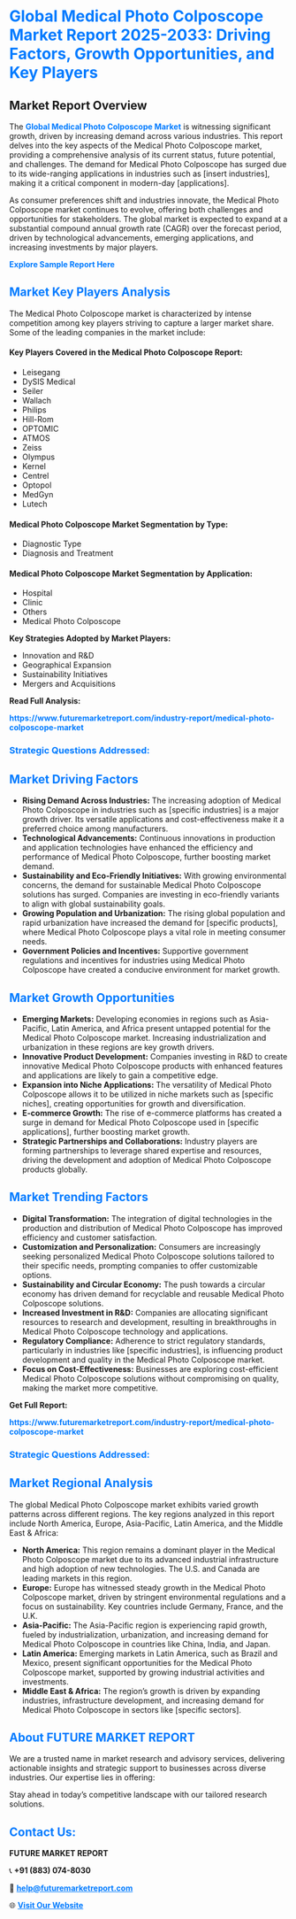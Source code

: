 <h1 style="color: #007BFF;">Global Medical Photo Colposcope Market Report 2025-2033: Driving Factors, Growth Opportunities, and Key Players</h1>

<section id="overview">
<h2>Market Report Overview</h2>
<p>The <a href="https://www.futuremarketreport.com/industry-report/medical-photo-colposcope-market" style="color: #007BFF; text-decoration: none;"><strong>Global Medical Photo Colposcope Market</strong></a> is witnessing significant growth, driven by increasing demand across various industries. This report delves into the key aspects of the Medical Photo Colposcope market, providing a comprehensive analysis of its current status, future potential, and challenges. The demand for Medical Photo Colposcope has surged due to its wide-ranging applications in industries such as [insert industries], making it a critical component in modern-day [applications].</p>
<p>As consumer preferences shift and industries innovate, the Medical Photo Colposcope market continues to evolve, offering both challenges and opportunities for stakeholders. The global market is expected to expand at a substantial compound annual growth rate (CAGR) over the forecast period, driven by technological advancements, emerging applications, and increasing investments by major players.</p>
</section>

<section id="overview">
<p><a href="https://www.futuremarketreport.com/request-sample/reportId=124969" style="color: #007BFF; text-decoration: none;"><strong>Explore Sample Report Here</strong></a></p>
</section>

<section id="key-players">
<h2 style="color: #007BFF;">Market Key Players Analysis</h2>
<p>The Medical Photo Colposcope market is characterized by intense competition among key players striving to capture a larger market share. Some of the leading companies in the market include:</p>
<h4>Key Players Covered in the Medical Photo Colposcope Report:</h4>
<ul><li>Leisegang</li><li>DySIS Medical</li><li>Seiler</li><li>Wallach</li><li>Philips</li><li>Hill-Rom</li><li>OPTOMIC</li><li>ATMOS</li><li>Zeiss</li><li>Olympus</li><li>Kernel</li><li>Centrel</li><li>Optopol</li><li>MedGyn</li><li>Lutech</li></ul>
<h4>Medical Photo Colposcope Market Segmentation by Type:</h4>
<ul><li>Diagnostic Type</li><li>Diagnosis and Treatment</li></ul>

<h4>Medical Photo Colposcope Market Segmentation by Application:</h4>
<ul><li>Hospital</li><li>Clinic</li><li>Others</li><li>Medical Photo Colposcope</li></ul>
<p><strong>Key Strategies Adopted by Market Players:</strong></p>
<ul>
<li>Innovation and R&D</li>
<li>Geographical Expansion</li>
<li>Sustainability Initiatives</li>
<li>Mergers and Acquisitions</li>
</ul>
</section>

<section>
<p><strong>Read Full Analysis: </strong></p><a href="https://www.futuremarketreport.com/industry-report/medical-photo-colposcope-market" style="color: #007BFF; text-decoration: none;"><strong>https://www.futuremarketreport.com/industry-report/medical-photo-colposcope-market</strong></a>
<h3 style="color: #007BFF;">Strategic Questions Addressed:</h3>
</section>

<section id="driving-factors">
<h2 style="color: #007BFF;">Market Driving Factors</h2>
<ul>
<li><strong>Rising Demand Across Industries:</strong> The increasing adoption of Medical Photo Colposcope in industries such as [specific industries] is a major growth driver. Its versatile applications and cost-effectiveness make it a preferred choice among manufacturers.</li>
<li><strong>Technological Advancements:</strong> Continuous innovations in production and application technologies have enhanced the efficiency and performance of Medical Photo Colposcope, further boosting market demand.</li>
<li><strong>Sustainability and Eco-Friendly Initiatives:</strong> With growing environmental concerns, the demand for sustainable Medical Photo Colposcope solutions has surged. Companies are investing in eco-friendly variants to align with global sustainability goals.</li>
<li><strong>Growing Population and Urbanization:</strong> The rising global population and rapid urbanization have increased the demand for [specific products], where Medical Photo Colposcope plays a vital role in meeting consumer needs.</li>
<li><strong>Government Policies and Incentives:</strong> Supportive government regulations and incentives for industries using Medical Photo Colposcope have created a conducive environment for market growth.</li>
</ul>
</section>

<section id="growth-opportunities">
<h2 style="color: #007BFF;">Market Growth Opportunities</h2>
<ul>
<li><strong>Emerging Markets:</strong> Developing economies in regions such as Asia-Pacific, Latin America, and Africa present untapped potential for the Medical Photo Colposcope market. Increasing industrialization and urbanization in these regions are key growth drivers.</li>
<li><strong>Innovative Product Development:</strong> Companies investing in R&D to create innovative Medical Photo Colposcope products with enhanced features and applications are likely to gain a competitive edge.</li>
<li><strong>Expansion into Niche Applications:</strong> The versatility of Medical Photo Colposcope allows it to be utilized in niche markets such as [specific niches], creating opportunities for growth and diversification.</li>
<li><strong>E-commerce Growth:</strong> The rise of e-commerce platforms has created a surge in demand for Medical Photo Colposcope used in [specific applications], further boosting market growth.</li>
<li><strong>Strategic Partnerships and Collaborations:</strong> Industry players are forming partnerships to leverage shared expertise and resources, driving the development and adoption of Medical Photo Colposcope products globally.</li>
</ul>
</section>

<section id="trending-factors">
<h2 style="color: #007BFF;">Market Trending Factors</h2>
<ul>
<li><strong>Digital Transformation:</strong> The integration of digital technologies in the production and distribution of Medical Photo Colposcope has improved efficiency and customer satisfaction.</li>
<li><strong>Customization and Personalization:</strong> Consumers are increasingly seeking personalized Medical Photo Colposcope solutions tailored to their specific needs, prompting companies to offer customizable options.</li>
<li><strong>Sustainability and Circular Economy:</strong> The push towards a circular economy has driven demand for recyclable and reusable Medical Photo Colposcope solutions.</li>
<li><strong>Increased Investment in R&D:</strong> Companies are allocating significant resources to research and development, resulting in breakthroughs in Medical Photo Colposcope technology and applications.</li>
<li><strong>Regulatory Compliance:</strong> Adherence to strict regulatory standards, particularly in industries like [specific industries], is influencing product development and quality in the Medical Photo Colposcope market.</li>
<li><strong>Focus on Cost-Effectiveness:</strong> Businesses are exploring cost-efficient Medical Photo Colposcope solutions without compromising on quality, making the market more competitive.</li>
</ul>
</section>

<section>
<p><strong>Get Full Report: </strong></p><a href="https://www.futuremarketreport.com/industry-report/medical-photo-colposcope-market" style="color: #007BFF; text-decoration: none;"><strong>https://www.futuremarketreport.com/industry-report/medical-photo-colposcope-market</strong></a>
<h3 style="color: #007BFF;">Strategic Questions Addressed:</h3>
</section>


<section id="regional-analysis">
<h2 style="color: #007BFF;">Market Regional Analysis</h2>
<p>The global Medical Photo Colposcope market exhibits varied growth patterns across different regions. The key regions analyzed in this report include North America, Europe, Asia-Pacific, Latin America, and the Middle East & Africa:</p>
<ul>
<li><strong>North America:</strong> This region remains a dominant player in the Medical Photo Colposcope market due to its advanced industrial infrastructure and high adoption of new technologies. The U.S. and Canada are leading markets in this region.</li>
<li><strong>Europe:</strong> Europe has witnessed steady growth in the Medical Photo Colposcope market, driven by stringent environmental regulations and a focus on sustainability. Key countries include Germany, France, and the U.K.</li>
<li><strong>Asia-Pacific:</strong> The Asia-Pacific region is experiencing rapid growth, fueled by industrialization, urbanization, and increasing demand for Medical Photo Colposcope in countries like China, India, and Japan.</li>
<li><strong>Latin America:</strong> Emerging markets in Latin America, such as Brazil and Mexico, present significant opportunities for the Medical Photo Colposcope market, supported by growing industrial activities and investments.</li>
<li><strong>Middle East & Africa:</strong> The region’s growth is driven by expanding industries, infrastructure development, and increasing demand for Medical Photo Colposcope in sectors like [specific sectors].</li>
</ul>
</section>

<footer>
<h2 style="color: #007BFF;">About FUTURE MARKET REPORT</h2>
<p>We are a trusted name in market research and advisory services, delivering actionable insights and strategic support to businesses across diverse industries. Our expertise lies in offering:</p>

<p>Stay ahead in today’s competitive landscape with our tailored research solutions.</p>

<h2 style="color: #007BFF;">Contact Us:</h2>
<p><strong>FUTURE MARKET REPORT</strong></p>
<p>📞 <strong>+91 (883) 074-8030</strong></p>
<p>📧 <strong><a href="mailto:help@futuremarketreport.com" style="color: #007BFF;">help@futuremarketreport.com</a></strong></p>
<p>🌐 <strong><a href="https://www.futuremarketreport.com/" style="color: #007BFF;">Visit Our Website</a></strong></p>
</footer>